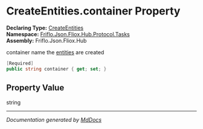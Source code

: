 ﻿<!--  
  <auto-generated>   
    The contents of this file were generated by a tool.  
    Changes to this file may be list if the file is regenerated  
  </auto-generated>   
-->

# CreateEntities.container Property

**Declaring Type:** [CreateEntities](../index.md)  
**Namespace:** [Friflo.Json.Fliox.Hub.Protocol.Tasks](../../index.md)  
**Assembly:** Friflo.Json.Fliox.Hub

container name the [entities](../fields/entities.md) are created

```csharp
[Required]
public string container { get; set; }
```

## Property Value

string

___

*Documentation generated by [MdDocs](https://github.com/ap0llo/mddocs)*

